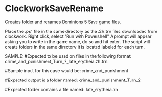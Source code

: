 # ClockworkSaveRename
Creates folder and renames Dominions 5 Save game files.

Place the .ps1 file in the same directory as the .2h.trn files downloaded from clockwork.
Right click, select "Run with Powershell"
A prompt will appear asking you to write in the game name, do so and hit enter.
The script will create folders in the same directory it is located labeled for each turn.

SAMPLE:
#Expected to be used on files in the following format: crime_and_punishment_Turn_2_late_erytheia.2h.trn

#Sample input for this case would be: crime_and_punishment

#Expected output is a folder named: crime_and_punishment_Turn_2

#Expected folder contains a file named: late_erytheia.trn

